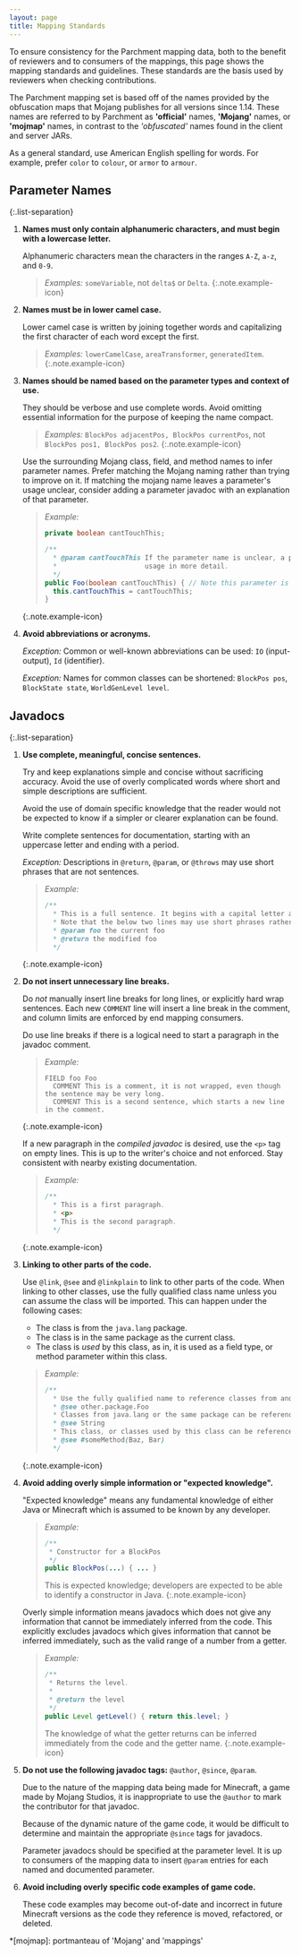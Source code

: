 ```yaml
---
layout: page
title: Mapping Standards
---
```


<style>
.small-text {
    list-style: none;
    font-size: 0.9em !important;
}
.list-separation > li {
    margin-bottom: 0.5em;
}
.note {
  color: inherit;
  font-style: inherit;
  background-color: rgba(77, 170, 221, 0.1);
  border-radius: 1rem;
  padding: 1rem;
  padding-left: 3rem;
  padding-right: 1.5rem;
  margin: 0.75rem 1.25rem;
}
.note > p:last-child {
  margin-bottom: 0;
}
.example-icon {
  position: relative;
}
.example-icon::before {
  display: inline-block;
  position: absolute;
  left: 0.85rem;
  width: 1.5em;
  height: 1.5em;
  content: "";
  background-color: currentColor;
  mask-image: url("data:image/svg+xml,%3Csvg xmlns='http://www.w3.org/2000/svg' style='width:24px%3Bheight:24px' viewBox='0 0 24 24'%3E%3Cpath fill='currentColor' d='M12 2C8.13 2 5 5.13 5 9C5 11.38 6.19 13.47 8 14.74V17C8 17.55 8.45 18 9 18H15C15.55 18 16 17.55 16 17V14.74C17.81 13.47 19 11.38 19 9C19 5.13 15.87 2 12 2M14 13.58V16H13V11.41L14.71 9.71C15.1 9.32 15.1 8.68 14.71 8.29C14.32 7.9 13.68 7.9 13.29 8.29L12 9.59L10.71 8.29C10.32 7.9 9.68 7.9 9.29 8.29C8.9 8.68 8.9 9.32 9.29 9.71L11 11.41V16H10V13.58C8.23 12.81 7 11.05 7 9C7 6.24 9.24 4 12 4S17 6.24 17 9C17 11.05 15.77 12.81 14 13.58M9 20H15V21C15 21.55 14.55 22 14 22H10C9.45 22 9 21.55 9 21V20Z' /%3E%3C/svg%3E");
}
.example-icon > p:first-of-type:not(:last-child) {
  margin-bottom: 1rem;
}
</style>

To ensure consistency for the Parchment mapping data, both to the benefit of reviewers and to consumers of the mappings,
this page shows the mapping standards and guidelines. These standards are the basis used by reviewers when checking
contributions.

The Parchment mapping set is based off of the names provided by the obfuscation maps that Mojang publishes for all
versions since 1.14. These names are referred to by Parchment as **'official'** names, **'Mojang'** names, or
**'mojmap'** names, in contrast to the _'obfuscated'_ names found in the client and server JARs.

As a general standard, use American English spelling for words. For example, prefer `color` to `colour`, or `armor` to
`armour`.

## Parameter Names

{:.list-separation}

1. **Names must only contain alphanumeric characters, and must begin with a lowercase letter.**

    Alphanumeric characters mean the characters in the ranges `A-Z`, `a-z`, and `0-9`.

    > _Examples:_ `someVariable`, not `delta$` or `Delta`.
    {:.note.example-icon}

1. **Names must be in lower camel case.**

    Lower camel case is written by joining together words and capitalizing the first character of each word except the first.

    > _Examples:_ `lowerCamelCase`, `areaTransformer`, `generatedItem`.
    {:.note.example-icon}

1. **Names should be named based on the parameter types and context of use.**

    They should be verbose and use complete words. Avoid omitting essential information for the purpose of keeping the name
    compact.

    > _Examples:_ `BlockPos adjacentPos, BlockPos currentPos`, not `BlockPos pos1, BlockPos pos2`.
    {:.note.example-icon}

    Use the surrounding Mojang class, field, and method names to infer parameter names. Prefer matching the Mojang naming
    rather than trying to improve on it. If matching the mojang name leaves a parameter's usage unclear, consider adding a
    parameter javadoc with an explanation of that parameter.

    > _Example:_
    >
    > ```java
    > private boolean cantTouchThis;
    > 
    > /**
    >   * @param cantTouchThis If the parameter name is unclear, a parameter javadoc could be added to explain the
    >   *                      usage in more detail.
    >   */
    > public Foo(boolean cantTouchThis) { // Note this parameter is named to match the field name
    >   this.cantTouchThis = cantTouchThis;
    > } 
    > ```
    >
    {:.note.example-icon}

1. **Avoid abbreviations or acronyms.**

    _Exception:_ Common or well-known abbreviations can be used: `IO` (input-output), `Id` (identifier).

    _Exception:_ Names for common classes can be shortened: `BlockPos pos`, `BlockState state`, `WorldGenLevel level`.

## Javadocs

{:.list-separation}

1. **Use complete, meaningful, concise sentences.**

    Try and keep explanations simple and concise without sacrificing accuracy. Avoid the use of overly complicated
    words where short and simple descriptions are sufficient.

    Avoid the use of domain specific knowledge that the reader would not be expected to know if a simpler or clearer
    explanation can be found.

    Write complete sentences for documentation, starting with an uppercase letter and ending with a period.

    _Exception:_ Descriptions in `@return`, `@param`, or `@throws` may use short phrases that are not sentences.

    > _Example:_
    >
    > ```java
    > /**
    >   * This is a full sentence. It begins with a capital letter and ends with a period.
    >   * Note that the below two lines may use short phrases rather than complete sentences.
    >   * @param foo the current foo
    >   * @return the modified foo
    >   */
    > ```
    >
    {:.note.example-icon}

1. **Do not insert unnecessary line breaks.**

    Do _not_ manually insert line breaks for long lines, or explicitly hard wrap sentences. Each new `COMMENT` line
    will insert a line break in the comment, and column limits are enforced by end mapping consumers.

    Do use line breaks if there is a logical need to start a paragraph in the javadoc comment.

    > _Example:_
    >
    > ```text
    > FIELD foo Foo
    >   COMMENT This is a comment, it is not wrapped, even though the sentence may be very long.
    >   COMMENT This is a second sentence, which starts a new line in the comment.
    > ```
    >
    {:.note.example-icon}

    If a new paragraph in the _compiled javadoc_ is desired, use the `<p>` tag on empty lines. This is up to the writer's
    choice and not enforced. Stay consistent with nearby existing documentation.

    > _Example:_
    >
    > ```java
    > /**
    >   * This is a first paragraph.
    >   * <p>
    >   * This is the second paragraph.
    >   */
    > ```
    >
    {:.note.example-icon}

1. **Linking to other parts of the code.**

    Use `@link`, `@see` and `@linkplain` to link to other parts of the code. When linking to other classes, use the
    fully qualified class name unless you can assume the class will be imported. This can happen under the following cases:

      - The class is from the `java.lang` package.
      - The class is in the same package as the current class.
      - The class is _used_ by this class, as in, it is used as a field type, or method parameter within this class.

    > _Example:_
    >
    > ```java
    > /**
    >   * Use the fully qualified name to reference classes from another package.
    >   * @see other.package.Foo
    >   * Classes from java.lang or the same package can be referenced without fully qualified names.
    >   * @see String
    >   * This class, or classes used by this class can be referenced without fully qualified names.
    >   * @see #someMethod(Baz, Bar)
    >   */
    > ```
    >
    {:.note.example-icon}

1. **Avoid adding overly simple information or "expected knowledge".**

    "Expected knowledge" means any fundamental knowledge of either Java or Minecraft which is assumed to be known by
    any developer.

    > _Example:_
    >
    > ```java
    > /**
    >  * Constructor for a BlockPos
    >  */
    > public BlockPos(...) { ... }
    > ```
    >
    > This is expected knowledge; developers are expected to be able to identify a constructor in Java.
    {:.note.example-icon}

    Overly simple information means javadocs which does not give any information that cannot be immediately inferred
    from the code. This explicitly excludes javadocs which gives information that cannot be inferred immediately, such
    as the valid range of a number from a getter.

    > _Example:_
    >
    > ```java
    > /**
    >  * Returns the level.
    >  *
    >  * @return the level
    >  */
    > public Level getLevel() { return this.level; }
    > ```
    >
    > The knowledge of what the getter returns can be inferred immediately from the code and the getter name.
    {:.note.example-icon}

1. **Do not use the following javadoc tags:** `@author`, `@since`, `@param`.

    Due to the nature of the mapping data being made for Minecraft, a game made by Mojang Studios, it is inappropriate
    to use the `@author` to mark the contributor for that javadoc.

    Because of the dynamic nature of the game code, it would be difficult to determine and maintain the appropriate
    `@since` tags for javadocs.

    Parameter javadocs should be specified at the parameter level. It is up to consumers of the mapping data to insert
    `@param` entries for each named and documented parameter.

1. **Avoid including overly specific code examples of game code.**

    These code examples may become out-of-date and incorrect in future Minecraft versions as the code they reference
    is moved, refactored, or deleted.

*[mojmap]: portmanteau of 'Mojang' and 'mappings'

